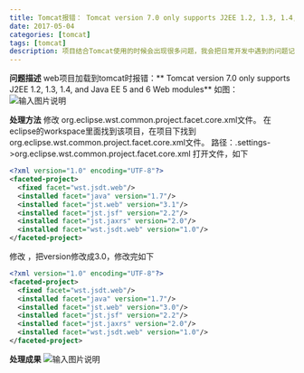 ```yaml
---
title: Tomcat报错： Tomcat version 7.0 only supports J2EE 1.2, 1.3, 1.4, and Java EE 5 and 6 Web modules
date: 2017-05-04
categories: [tomcat]
tags: [tomcat]
description: 项目结合Tomcat使用的时候会出现很多问题，我会把日常开发中遇到的问题记录下来，供大家参考，避免踩坑！
---
```

**问题描述** 
web项目加载到tomcat时报错：** Tomcat version 7.0 only supports J2EE 1.2, 1.3, 1.4, and Java EE 5 and 6 Web modules** 
如图： 
![输入图片说明](https://static.oschina.net/uploads/img/201705/04150350_OvFp.jpg "在这里输入图片标题")

**处理方法** 
修改 org.eclipse.wst.common.project.facet.core.xml文件。 
在eclipse的workspace里面找到该项目，在项目下找到org.eclipse.wst.common.project.facet.core.xml文件。 
路径：.settings->org.eclipse.wst.common.project.facet.core.xml 
打开文件，如下 
```xml 
<?xml version="1.0" encoding="UTF-8"?>
<faceted-project>
  <fixed facet="wst.jsdt.web"/>
  <installed facet="java" version="1.7"/>
  <installed facet="jst.web" version="3.1"/>
  <installed facet="jst.jsf" version="2.2"/>
  <installed facet="jst.jaxrs" version="2.0"/>
  <installed facet="wst.jsdt.web" version="1.0"/>
</faceted-project>
```
修改   <installed facet="jst.web" version="3.1"/> ，把version修改成3.0，修改完如下 
```xml 
<?xml version="1.0" encoding="UTF-8"?>
<faceted-project>
  <fixed facet="wst.jsdt.web"/>
  <installed facet="java" version="1.7"/>
  <installed facet="jst.web" version="3.0"/>
  <installed facet="jst.jsf" version="2.2"/>
  <installed facet="jst.jaxrs" version="2.0"/>
  <installed facet="wst.jsdt.web" version="1.0"/>
</faceted-project>
```
**处理成果** 
![输入图片说明](https://static.oschina.net/uploads/img/201705/04150812_M8Xf.png "在这里输入图片标题")